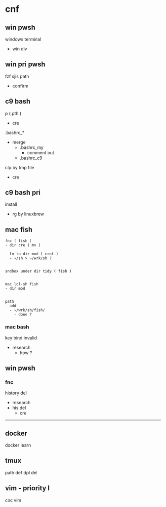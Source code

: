 
# cnf


## win pwsh

windows terminal
- win div


## win pri pwsh

fzf sjis path
- confirm


## c9 bash

p ( pth )
- cre


.bashrc_*
- merge
  - .bashrc_my
    - comment out
  - .bashrc_c9


clp by tmp file
- cre


## c9 bash pri

install
- rg by linuxbrew


## mac fish

```
fnc ( fish )
- dir cre ( mv )

- ln to dir mod ( crnt )
  - ~/sh > ~/wrk/sh ?


sndbox under dir tidy ( fish )


mac lcl-sh fish
- dir mod


path
- add
  - ~/wrk/sh/fish/
    - done ?
```


### mac bash

key bind invalid
- research
  - how ?


## win pwsh

### fnc

history del
- research
- his del
  - cre


---

## docker

docker learn


## tmux

path def dpl del


## vim  -  priority l

coc vim



